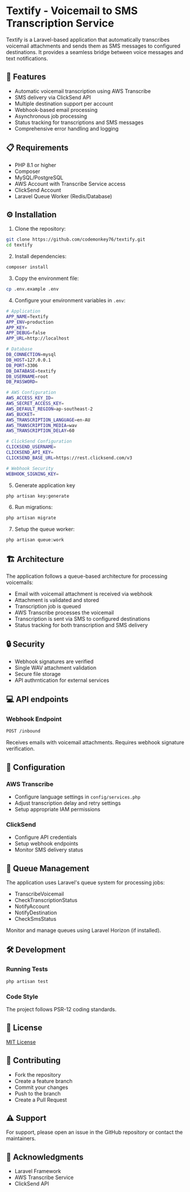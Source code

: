 <p align="center"
[![Laravel Forge Site Deployment Status](https://img.shields.io/endpoint?url=https%3A%2F%2Fforge.laravel.com%2Fsite-badges%2Feea46f7e-aabb-45b1-b4b0-3916941e466a%3Fdate%3D1%26label%3D1%26commit%3D1&style=plastic)](https://forge.laravel.com/servers/836870/sites/2600873)
</p>

# Textify - Voicemail to SMS Transcription Service

Textify is a Laravel-based application that automatically transcribes voicemail attachments and sends them as SMS messages to configured destinations. It provides a seamless bridge between voice messages and text notifications.

## 🚀 Features

- Automatic voicemail transcription using AWS Transcribe
- SMS delivery via ClickSend API
- Multiple destination support per account
- Webhook-based email processing
- Asynchronous job processing
- Status tracking for transcriptions and SMS messages
- Comprehensive error handling and logging

## 📋 Requirements

- PHP 8.1 or higher
- Composer
- MySQL/PostgreSQL
- AWS Account with Transcribe Service access
- ClickSend Account
- Laravel Queue Worker (Redis/Database)

## ⚙️ Installation

1. Clone the repository:
```bash
git clone https://github.com/codemonkey76/textify.git
cd textify
```

2. Install dependencies:
```bash
composer install
```

3. Copy the environment file:
```bash
cp .env.example .env
```

4. Configure your environment variables in `.env`:
```bash
# Application
APP_NAME=Textify
APP_ENV=production
APP_KEY=
APP_DEBUG=false
APP_URL=http://localhost

# Database
DB_CONNECTION=mysql
DB_HOST=127.0.0.1
DB_PORT=3306
DB_DATABASE=textify
DB_USERNAME=root
DB_PASSWORD=

# AWS Configuration
AWS_ACCESS_KEY_ID=
AWS_SECRET_ACCESS_KEY=
AWS_DEFAULT_REGION=ap-southeast-2
AWS_BUCKET=
AWS_TRANSCRIPTION_LANGUAGE=en-AU
AWS_TRANSCRIPTION_MEDIA=wav
AWS_TRANSCRIPTION_DELAY=60

# ClickSend Configuration
CLICKSEND_USERNAME=
CLICKSEND_API_KEY=
CLICKSEND_BASE_URL=https://rest.clicksend.com/v3

# Webhook Security
WEBHOOK_SIGNING_KEY=
```

5. Generate application key
```bash
php artisan key:generate
```

6. Run migrations:
```bash
php artisan migrate
```

7. Setup the queue worker:
```bash
php artisan queue:work
```

## 🏗️ Architecture

The application follows a queue-based architecture for processing voicemails:

- Email with voicemail attachment is received via webhook
- Attachment is validated and stored
- Transcription job is queued
- AWS Transcribe processes the voicemail
- Transcription is sent via SMS to configured destinations
- Status tracking for both transcription and SMS delivery

## 🔒 Security

- Webhook signatures are verified
- Single WAV attachment validation
- Secure file storage
- API authrntication for external services

## 💻 API endpoints

### Webhook Endpoint
```bash
POST /inbound
```

Receives emails with voicemail attachments. Requires webhook signature verification.

## 🔧 Configuration

### AWS Transcribe

- Configure language settings in `config/services.php`
- Adjust transcription delay and retry settings
- Setup appropriate IAM permissions

### ClickSend

- Configure API credentials
- Setup webhook endpoints
- Monitor SMS delivery status

## 📝 Queue Management

The application uses Laravel's queue system for processing jobs:

- TranscribeVoicemail
- CheckTranscriptionStatus
- NotifyAccount
- NotifyDestination
- CheckSmsStatus

Monitor and manage queues using Laravel Horizon (if installed).

## 🛠️ Development

### Running Tests

```bash
php artisan test
```

### Code Style

The project follows PSR-12 coding standards.

## 📄 License

[MIT License](/LICENSE)

## 👥 Contributing

- Fork the repository
- Create a feature branch
- Commit your changes
- Push to the branch
- Create a Pull Request

## ⚠️ Support

For support, please open an issue in the GitHub repository or contact the maintainers.

## 🙏 Acknowledgments

- Laravel Framework
- AWS Transcribe Service
- ClickSend API

